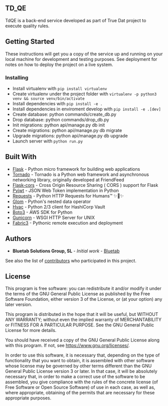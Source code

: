 ## TD_QE

TdQE is a back-end service developed as part of True Dat project to execute quality rules.

## Getting Started

These instructions will get you a copy of the service up and running on your local machine for development and testing purposes. See deployment for notes on how to deploy the project on a live system.

### Installing

  * Install virtualenv with `pip install virtualenv`
  * Create virtualenv under the project folder with `virtualenv -p python3 venv && source venv/bin/activate`
  * Install dependencies with `pip install -e .`
  * Install dependencies in enviroment develop with `pip install -e .[dev]`
  * Create database: python commands/create_db.py
  * Drop database: python commands/drop_db.py
  * Init migrations: python api/manage.py db init
  * Create migrations: python api/manage.py db migrate
  * Upgrade migrations: python api/manage.py db upgrade
  * Launch server with `python run.py`

## Built With

* [Flask](https://www.palletsprojects.com/p/flask/) - Python micro framework for building web applications
* [Tornado](http://www.tornadoweb.org/) - Tornado is a Python web framework and asynchronous networking library, originally developed at FriendFeed
* [Flask-cors](https://flask-cors.corydolphin.com/) - Cross Origin Resource Sharing ( CORS ) support for Flask
* [Pyjwt](https://pyjwt.readthedocs.io) - JSON Web Token implementation in Python
* [Requests](http://python-requests.org) - Python HTTP Requests for Humans™ ✨🍰✨
* [Glom](https://glom.readthedocs.io) - Python's nested data operator
* [Hvac](https://github.com/ianunruh/hvac) - Python 2/3 client for HashiCorp Vault
* [Boto3](http://aws.amazon.com/sdk-for-python/) - AWS SDK for Python
* [Gunicorn](http://www.gunicorn.org) - WSGI HTTP Server for UNIX
* [Fabric3](http://fabfile.org) - Pythonic remote execution and deployment

## Authors

* **Bluetab Solutions Group, SL** - *Initial work* - [Bluetab](http://www.bluetab.net)

See also the list of [contributors](https://github.com/bluetab/td-qe) who participated in this project.

## License

This program is free software: you can redistribute it and/or modify it under the terms of the GNU General Public License as published by the Free Software Foundation, either version 3 of the License, or (at your option) any later version.

This program is distributed in the hope that it will be useful, but WITHOUT ANY WARRANTY; without even the implied warranty of MERCHANTABILITY or FITNESS FOR A PARTICULAR PURPOSE. See the GNU General Public License for more details.

You should have received a copy of the GNU General Public License along with this program. If not, see https://www.gnu.org/licenses/.

In order to use this software, it is necessary that, depending on the type of functionality that you want to obtain, it is assembled with other software whose license may be governed by other terms different than the GNU General Public License version 3 or later. In that case, it will be absolutely necessary that, in order to make a correct use of the software to be assembled, you give compliance with the rules of the concrete license (of Free Software or Open Source Software) of use in each case, as well as, where appropriate, obtaining of the permits that are necessary for these appropriate purposes.
